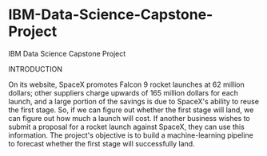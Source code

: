# IBM-Data-Science-Capstone-Project
IBM Data Science Capstone Project

INTRODUCTION

On its website, SpaceX promotes Falcon 9 rocket launches at 62 million dollars; other suppliers charge upwards of 165 million dollars for each launch, and a large portion of the savings is due to SpaceX's ability to reuse the first stage. So, if we can figure out whether the first stage will land, we can figure out how much a launch will cost. If another business wishes to submit a proposal for a rocket launch against SpaceX, they can use this information. The project's objective is to build a machine-learning pipeline to forecast whether the first stage will successfully land.
